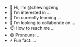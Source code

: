 - 👋 Hi, I’m @chewingzeng
- 👀 I’m interested in ...
- 🌱 I’m currently learning ...
- 💞️ I’m looking to collaborate on ...
- 📫 How to reach me ...
- 😄 Pronouns: ...
- ⚡ Fun fact: ...

<!---
chewingzeng/chewingzeng is a ✨ special ✨ repository because its `README.md` (this file) appears on your GitHub profile.
You can click the Preview link to take a look at your changes.
--->
